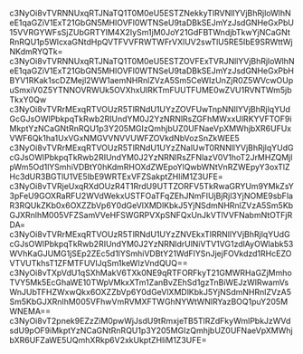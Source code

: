 c3NyOi8vTVRNNUxqRTJNaTQ1T0M0eU5ESTZNekkyTlRVNllYVjBhRjloWlhNeE1qaGZiV1ExT21GbGN5MHlOVFl0WTNSeU9taDBkSEJmYzJsdGNHeGxPbU15VVRGYWFsSjZUbGRTYlM4X2IySm1jM0JoY21GdFBTWndjbTkwYjNCaGNtRnRQU1p5WlcxaGNtdHpQVTFVVFRWTWFrVXlUV2swTlU5RE5IbE9SRWttWjNKdmRYQTk=
c3NyOi8vTVRNNUxqRTJNaTQ1T0M0eU5ESTZOVFExTVRJNllYVjBhRjloWlhNeE1qaGZiV1ExT21GbGN5MHlOVFl0WTNSeU9taDBkSEJmYzJsdGNHeGxPbHBYV1RKak1scDZMejl2WW1aemNHRnlZVzA5Sm5CeWIzUnZjR0Z5WVcwOUpuSmxiV0Z5YTNNOVRWUk5OVXhxUlRKTmFUUTFUME0wZVU1RVNTWm5jbTkxY0Qw
c3NyOi8vTVRrMExqRTVOUzR5TlRNdU1UYzZOVFUwTnpNNllYVjBhRjlqYUdGcGJsOWlPbkpqTkRwb2RIUndYM0J2YzNRNlRsZGFhMWxxUlRKYVFTOF9iMkptYzNCaGNtRnRQU1p3Y205MGIzQmhjbUZ0UFNaeVpXMWhjbXR6UFUxVWF6Qk1ha1UxVGxNMGVVNVVUWFZOVkdNbVozSnZkWEE5
c3NyOi8vTVRrMExqRTVOUzR5TlRNdU1UYzZNalUwT0RNNllYVjBhRjlqYUdGcGJsOWlPbkpqTkRwb2RIUndYM0J2YzNRNlRsZFNlazV0V1hoT2JrMHZQMjlpWm5Od1lYSmhiVDBtY0hKdmRHOXdZWEpoYlQwbWNtVnRZWEpyY3oxTlZHc3dUR3BGTlU1VE5IbE9WRTExVFZSakptZHliM1Z3UFE=
c3NyOi8vTVRjeUxqRXdOUzR4T1RrdU9UTTZORFV5TkRwaGRYUm9YMkZsY3pFeU9GOXRaRFU2WVdWekxUSTFOaTFqZEhJNmFIUjBjRjl3YjNOME9sbFlaR3RQUkZKb0x6OXZZbVp6Y0dGeVlXMDlKbkJ5YjNSdmNHRnlZVzA5Sm5KbGJXRnlhM005VFZSamVVeHFSWGRPVXpSNFQxUnJkVTlVVFNabmNtOTFjRDA=
c3NyOi8vTVRrMExqRTVOUzR5TlRNdU1UYzZNVEkxTlRRNllYVjBhRjlqYUdGcGJsOWlPbkpqTkRwb2RIUndYM0J2YzNRNldrUlNiVTV1VG1zdlAyOWlabk53WVhKaGJUMG1jSEp2ZEc5d1lYSmhiVDBtY21WdFlYSnJjejFOVkdzd1RHcEZOVTVUTkhsT1ZFMTFUVlJqSm1keWIzVndQUQ==
c3NyOi8vTXpVdU1qSXhMakV6TXk0NE9qRTFORFkyT21GMWRHaGZjMmhoTVY5Mk5EcGhaWE10TWpVMkxXTm1ZanBvZEhSd1gzTnBiWEJzWlRwamVsWnJUbTFHZWxwQkx6OXZZbVp6Y0dGeVlXMDlKbkJ5YjNSdmNHRnlZVzA5Sm5KbGJXRnlhM005VFhwVmRVMXFTWGhNYWtWNlRYazBOQ1puY205MWNEMA==
c3NyOi8vT2pnek9EZzZiM0pwWjJsdU9tRmxjeTB5TlRZdFkyWmlPbkJzWVdsdU9pOF9iMkptYzNCaGNtRnRQU1p3Y205MGIzQmhjbUZ0UFNaeVpXMWhjbXR6UFZaWE5UQmhXRkp6V2xkUkptZHliM1Z3UFE=
